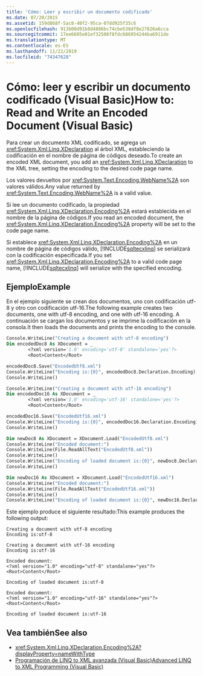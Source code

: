 ```yaml
---
title: 'Cómo: Leer y escribir un documento codificado'
ms.date: 07/20/2015
ms.assetid: 159d868f-5ac8-40f2-95ca-07dd925f35c6
ms.openlocfilehash: 913b08d91b8d4886bc74cbe538df8e27826a6cca
ms.sourcegitcommit: 17ee6605e01ef32506f8fdc686954244ba6911de
ms.translationtype: MT
ms.contentlocale: es-ES
ms.lasthandoff: 11/22/2019
ms.locfileid: "74347628"
---
```

# <a name="how-to-read-and-write-an-encoded-document-visual-basic"></a><span data-ttu-id="a2dd8-102">Cómo: leer y escribir un documento codificado (Visual Basic)</span><span class="sxs-lookup"><span data-stu-id="a2dd8-102">How to: Read and Write an Encoded Document (Visual Basic)</span></span>

<span data-ttu-id="a2dd8-103">Para crear un documento XML codificado, se agrega un <xref:System.Xml.Linq.XDeclaration> al árbol XML, estableciendo la codificación en el nombre de página de códigos deseado.</span><span class="sxs-lookup"><span data-stu-id="a2dd8-103">To create an encoded XML document, you add an <xref:System.Xml.Linq.XDeclaration> to the XML tree, setting the encoding to the desired code page name.</span></span>

<span data-ttu-id="a2dd8-104">Los valores devueltos por <xref:System.Text.Encoding.WebName%2A> son valores válidos.</span><span class="sxs-lookup"><span data-stu-id="a2dd8-104">Any value returned by <xref:System.Text.Encoding.WebName%2A> is a valid value.</span></span>

<span data-ttu-id="a2dd8-105">Si lee un documento codificado, la propiedad <xref:System.Xml.Linq.XDeclaration.Encoding%2A> estará establecida en el nombre de la página de códigos.</span><span class="sxs-lookup"><span data-stu-id="a2dd8-105">If you read an encoded document, the <xref:System.Xml.Linq.XDeclaration.Encoding%2A> property will be set to the code page name.</span></span>

<span data-ttu-id="a2dd8-106">Si establece <xref:System.Xml.Linq.XDeclaration.Encoding%2A> en un nombre de página de códigos válido, [!INCLUDE[sqltecxlinq](~/includes/sqltecxlinq-md.md)] se serializará con la codificación especificada.</span><span class="sxs-lookup"><span data-stu-id="a2dd8-106">If you set <xref:System.Xml.Linq.XDeclaration.Encoding%2A> to a valid code page name, [!INCLUDE[sqltecxlinq](~/includes/sqltecxlinq-md.md)] will serialize with the specified encoding.</span></span>

## <a name="example"></a><span data-ttu-id="a2dd8-107">Ejemplo</span><span class="sxs-lookup"><span data-stu-id="a2dd8-107">Example</span></span>

<span data-ttu-id="a2dd8-108">En el ejemplo siguiente se crean dos documentos, uno con codificación utf-8 y otro con codificación utf-16.</span><span class="sxs-lookup"><span data-stu-id="a2dd8-108">The following example creates two documents, one with utf-8 encoding, and one with utf-16 encoding.</span></span> <span data-ttu-id="a2dd8-109">A continuación se cargan los documentos y se imprime la codificación en la consola.</span><span class="sxs-lookup"><span data-stu-id="a2dd8-109">It then loads the documents and prints the encoding to the console.</span></span>

```vb
Console.WriteLine("Creating a document with utf-8 encoding")
Dim encodedDoc8 As XDocument = _
        <?xml version='1.0' encoding='utf-8' standalone='yes'?>
        <Root>Content</Root>

encodedDoc8.Save("EncodedUtf8.xml")
Console.WriteLine("Encoding is:{0}", encodedDoc8.Declaration.Encoding)
Console.WriteLine()

Console.WriteLine("Creating a document with utf-16 encoding")
Dim encodedDoc16 As XDocument = _
        <?xml version='1.0' encoding='utf-16' standalone='yes'?>
        <Root>Content</Root>

encodedDoc16.Save("EncodedUtf16.xml")
Console.WriteLine("Encoding is:{0}", encodedDoc16.Declaration.Encoding)
Console.WriteLine()

Dim newDoc8 As XDocument = XDocument.Load("EncodedUtf8.xml")
Console.WriteLine("Encoded document:")
Console.WriteLine(File.ReadAllText("EncodedUtf8.xml"))
Console.WriteLine()
Console.WriteLine("Encoding of loaded document is:{0}", newDoc8.Declaration.Encoding)
Console.WriteLine()

Dim newDoc16 As XDocument = XDocument.Load("EncodedUtf16.xml")
Console.WriteLine("Encoded document:")
Console.WriteLine(File.ReadAllText("EncodedUtf16.xml"))
Console.WriteLine()
Console.WriteLine("Encoding of loaded document is:{0}", newDoc16.Declaration.Encoding)
```

<span data-ttu-id="a2dd8-110">Este ejemplo produce el siguiente resultado:</span><span class="sxs-lookup"><span data-stu-id="a2dd8-110">This example produces the following output:</span></span>

```console
Creating a document with utf-8 encoding
Encoding is:utf-8

Creating a document with utf-16 encoding
Encoding is:utf-16

Encoded document:
<?xml version="1.0" encoding="utf-8" standalone="yes"?>
<Root>Content</Root>

Encoding of loaded document is:utf-8

Encoded document:
<?xml version="1.0" encoding="utf-16" standalone="yes"?>
<Root>Content</Root>

Encoding of loaded document is:utf-16
```

## <a name="see-also"></a><span data-ttu-id="a2dd8-111">Vea también</span><span class="sxs-lookup"><span data-stu-id="a2dd8-111">See also</span></span>

- <xref:System.Xml.Linq.XDeclaration.Encoding%2A?displayProperty=nameWithType>
- [<span data-ttu-id="a2dd8-112">Programación de LINQ to XML avanzada (Visual Basic)</span><span class="sxs-lookup"><span data-stu-id="a2dd8-112">Advanced LINQ to XML Programming (Visual Basic)</span></span>](../../../../visual-basic/programming-guide/concepts/linq/advanced-linq-to-xml-programming.md)
